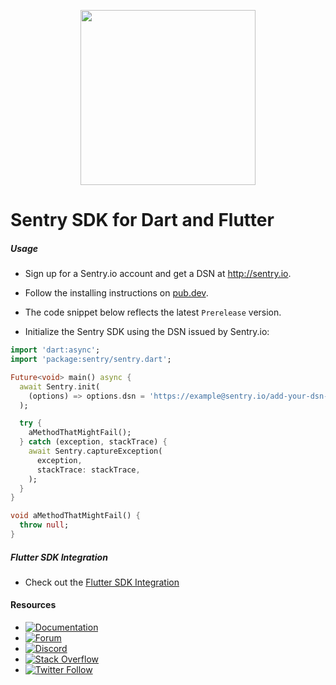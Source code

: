 <p align="center">
  <a href="https://sentry.io" target="_blank" align="center">
    <img src="https://sentry-brand.storage.googleapis.com/sentry-logo-black.png" width="280">
  </a>
  <br />
</p>

Sentry SDK for Dart and Flutter
===========

##### Usage

- Sign up for a Sentry.io account and get a DSN at http://sentry.io.

- Follow the installing instructions on [pub.dev](https://pub.dev/packages/sentry/install).

- The code snippet below reflects the latest `Prerelease` version.

- Initialize the Sentry SDK using the DSN issued by Sentry.io:

```dart
import 'dart:async';
import 'package:sentry/sentry.dart';

Future<void> main() async {
  await Sentry.init(
    (options) => options.dsn = 'https://example@sentry.io/add-your-dsn-here',
  );

  try {
    aMethodThatMightFail();
  } catch (exception, stackTrace) {
    await Sentry.captureException(
      exception,
      stackTrace: stackTrace,
    );
  }
}

void aMethodThatMightFail() {
  throw null;
}
```

##### Flutter SDK Integration

- Check out the [Flutter SDK Integration](https://github.com/getsentry/sentry-dart/tree/main/flutter)

#### Resources

* [![Documentation](https://img.shields.io/badge/documentation-sentry.io-green.svg)](https://docs.sentry.io/platforms/flutter/)
* [![Forum](https://img.shields.io/badge/forum-sentry-green.svg)](https://forum.sentry.io/c/sdks)
* [![Discord](https://img.shields.io/discord/621778831602221064)](https://discord.gg/Ww9hbqr)
* [![Stack Overflow](https://img.shields.io/badge/stack%20overflow-sentry-green.svg)](https://stackoverflow.com/questions/tagged/sentry)
* [![Twitter Follow](https://img.shields.io/twitter/follow/getsentry?label=getsentry&style=social)](https://twitter.com/intent/follow?screen_name=getsentry)
